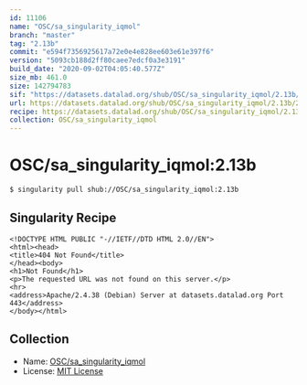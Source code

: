 ```yaml
---
id: 11106
name: "OSC/sa_singularity_iqmol"
branch: "master"
tag: "2.13b"
commit: "e594f7356925617a72e0e4e828ee603e61e397f6"
version: "5093cb188d2ff80caee7edcf0a3e3191"
build_date: "2020-09-02T04:05:40.577Z"
size_mb: 461.0
size: 142794783
sif: "https://datasets.datalad.org/shub/OSC/sa_singularity_iqmol/2.13b/2020-09-02-e594f735-5093cb18/5093cb188d2ff80caee7edcf0a3e3191.sif"
url: https://datasets.datalad.org/shub/OSC/sa_singularity_iqmol/2.13b/2020-09-02-e594f735-5093cb18/
recipe: https://datasets.datalad.org/shub/OSC/sa_singularity_iqmol/2.13b/2020-09-02-e594f735-5093cb18/Singularity
collection: OSC/sa_singularity_iqmol
---
```


# OSC/sa_singularity_iqmol:2.13b

```bash
$ singularity pull shub://OSC/sa_singularity_iqmol:2.13b
```

## Singularity Recipe

```singularity
<!DOCTYPE HTML PUBLIC "-//IETF//DTD HTML 2.0//EN">
<html><head>
<title>404 Not Found</title>
</head><body>
<h1>Not Found</h1>
<p>The requested URL was not found on this server.</p>
<hr>
<address>Apache/2.4.38 (Debian) Server at datasets.datalad.org Port 443</address>
</body></html>
```

## Collection

 - Name: [OSC/sa_singularity_iqmol](https://github.com/OSC/sa_singularity_iqmol)
 - License: [MIT License](https://api.github.com/licenses/mit)

